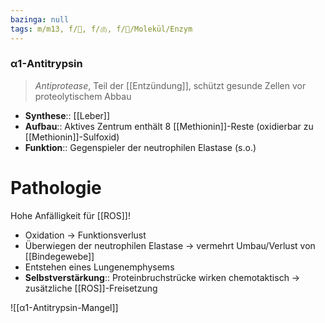 ```yaml
---
bazinga: null
tags: m/m13, f/🧪, f/🫁, f/🧪/Molekül/Enzym
---
```

### α1-Antitrypsin
> *Antiprotease*, Teil der [[Entzündung]], schützt gesunde Zellen vor proteolytischem Abbau

- **Synthese**:: [[Leber]]
- **Aufbau**:: Aktives Zentrum enthält 8 [[Methionin]]-Reste (oxidierbar zu [[Methionin]]-Sulfoxid)
- **Funktion**:: Gegenspieler der neutrophilen Elastase (s.o.)
# Pathologie
Hohe Anfälligkeit für [[ROS]]!
- Oxidation → Funktionsverlust
- Überwiegen der neutrophilen Elastase → vermehrt Umbau/Verlust von [[Bindegewebe]]
- Entstehen eines Lungenemphysems
- **Selbstverstärkung**:: Proteinbruchstrücke wirken chemotaktisch → zusätzliche [[ROS]]-Freisetzung

![[α1-Antitrypsin-Mangel]]

